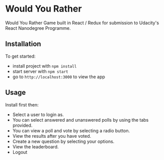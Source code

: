 # Would You Rather 
Would You Rather Game built in React / Redux for submission to Udacity's React Nanodegree Programme.

## Installation

To get started:

- install project with `npm install`
- start server with `npm start`
- go to `http://localhost:3000` to view the app

## Usage

Install first then:
- Select a user to login as.
- You can select answered and unanswered polls by using the tabs provided.
- You can view a poll and vote by selecting a radio button.
- View the results after you have voted.
- Create a new question by selecting your options.
- View the leaderboard.
- Logout
